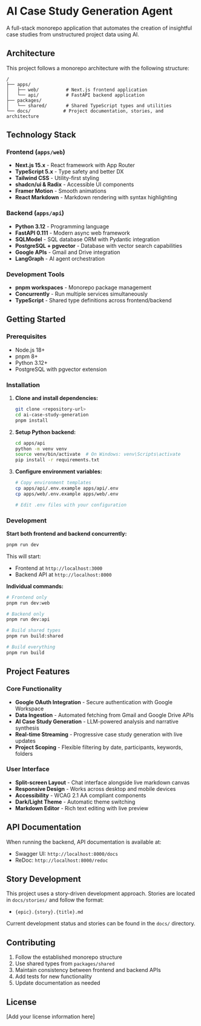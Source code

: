 # AI Case Study Generation Agent

A full-stack monorepo application that automates the creation of insightful case studies from unstructured project data using AI.

## Architecture

This project follows a monorepo architecture with the following structure:

```
/
├── apps/
│   ├── web/          # Next.js frontend application
│   └── api/          # FastAPI backend application
├── packages/
│   └── shared/       # Shared TypeScript types and utilities
└── docs/            # Project documentation, stories, and architecture
```

## Technology Stack

### Frontend (`apps/web`)
- **Next.js 15.x** - React framework with App Router
- **TypeScript 5.x** - Type safety and better DX
- **Tailwind CSS** - Utility-first styling
- **shadcn/ui & Radix** - Accessible UI components
- **Framer Motion** - Smooth animations
- **React Markdown** - Markdown rendering with syntax highlighting

### Backend (`apps/api`)
- **Python 3.12** - Programming language
- **FastAPI 0.111** - Modern async web framework
- **SQLModel** - SQL database ORM with Pydantic integration
- **PostgreSQL + pgvector** - Database with vector search capabilities
- **Google APIs** - Gmail and Drive integration
- **LangGraph** - AI agent orchestration

### Development Tools
- **pnpm workspaces** - Monorepo package management
- **Concurrently** - Run multiple services simultaneously
- **TypeScript** - Shared type definitions across frontend/backend

## Getting Started

### Prerequisites
- Node.js 18+ 
- pnpm 8+
- Python 3.12+
- PostgreSQL with pgvector extension

### Installation

1. **Clone and install dependencies:**
   ```bash
   git clone <repository-url>
   cd ai-case-study-generation
   pnpm install
   ```

2. **Setup Python backend:**
   ```bash
   cd apps/api
   python -m venv venv
   source venv/bin/activate  # On Windows: venv\Scripts\activate
   pip install -r requirements.txt
   ```

3. **Configure environment variables:**
   ```bash
   # Copy environment templates
   cp apps/api/.env.example apps/api/.env
   cp apps/web/.env.example apps/web/.env
   
   # Edit .env files with your configuration
   ```

### Development

**Start both frontend and backend concurrently:**
```bash
pnpm run dev
```

This will start:
- Frontend at `http://localhost:3000`
- Backend API at `http://localhost:8000`

**Individual commands:**
```bash
# Frontend only
pnpm run dev:web

# Backend only  
pnpm run dev:api

# Build shared types
pnpm run build:shared

# Build everything
pnpm run build
```

## Project Features

### Core Functionality
- **Google OAuth Integration** - Secure authentication with Google Workspace
- **Data Ingestion** - Automated fetching from Gmail and Google Drive APIs
- **AI Case Study Generation** - LLM-powered analysis and narrative synthesis
- **Real-time Streaming** - Progressive case study generation with live updates
- **Project Scoping** - Flexible filtering by date, participants, keywords, folders

### User Interface
- **Split-screen Layout** - Chat interface alongside live markdown canvas
- **Responsive Design** - Works across desktop and mobile devices
- **Accessibility** - WCAG 2.1 AA compliant components
- **Dark/Light Theme** - Automatic theme switching
- **Markdown Editor** - Rich text editing with live preview

## API Documentation

When running the backend, API documentation is available at:
- Swagger UI: `http://localhost:8000/docs`
- ReDoc: `http://localhost:8000/redoc`

## Story Development

This project uses a story-driven development approach. Stories are located in `docs/stories/` and follow the format:
- `{epic}.{story}.{title}.md`

Current development status and stories can be found in the `docs/` directory.

## Contributing

1. Follow the established monorepo structure
2. Use shared types from `packages/shared` 
3. Maintain consistency between frontend and backend APIs
4. Add tests for new functionality
5. Update documentation as needed

## License

[Add your license information here]